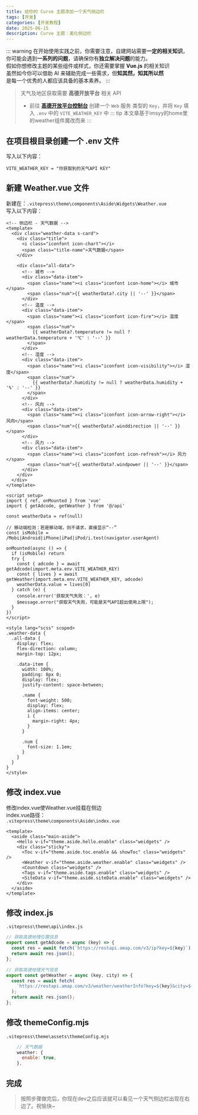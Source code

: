 ```yaml
---
title: 给你的 Curve 主题添加一个天气侧边栏
tags: [开发]
categories: [开发教程]
date: 2025-06-15
description: Curve 主题：美化侧边栏
---
```

::: warning
在开始使用实践之前，你需要注意，自建网站需要**一定的相关知识**，你可能会遇到**一系列的问题**，请确保你有**独立解决问题**的能力。<br>
假如你想修改主题的某些组件或样式，你还需要掌握 **Vue.js** 的相关知识<br>
虽然如今你可以借助 AI 来辅助完成一些需求，但**知其然，知其所以然**<br>
是每一个优秀的人都应该具备的基本素养。
:::
> 天气及地区获取需要 **高德开放平台** 相关 API
> - 前往 **[高德开放平台控制台](https://console.amap.com/dev/index)** 创建一个 `Web` 服务 类型的 `Key`，并将 `Key` 填入 `.env` 中的 `VITE_WEATHER_KEY` 中
::: tip
本文章基于imsyy的home里的weather组件魔改而来
:::
## 在项目根目录创建一个 .env 文件
写入以下内容：
```
VITE_WEATHER_KEY = "你获取到的天气API KEY"
```

## 新建 Weather.vue 文件
新建在：`.vitepress\theme\components\Aside\Widgets\Weather.vue`<br>
写入以下内容：
```vue
<!-- 侧边栏 - 天气数据 -->
<template>
  <div class="weather-data s-card">
    <div class="title">
      <i class="iconfont icon-chart"></i>
      <span class="title-name">天气数据</span>
    </div>

    <div class="all-data">
      <!-- 城市 -->
      <div class="data-item">
        <span class="name"><i class="iconfont icon-home"></i> 城市</span>
        <span class="num">{{ weatherData?.city || '--' }}</span>
      </div>
      <!-- 温度 -->
      <div class="data-item">
        <span class="name"><i class="iconfont icon-fire"></i> 温度</span>
        <span class="num">
          {{ weatherData?.temperature != null ? weatherData.temperature + '℃' : '--' }}
        </span>
      </div>
      <!-- 湿度 -->
      <div class="data-item">
        <span class="name"><i class="iconfont icon-visibility"></i> 湿度</span>
        <span class="num">
          {{ weatherData?.humidity != null ? weatherData.humidity + '%' : '--' }}
        </span>
      </div>
      <!-- 风向 -->
      <div class="data-item">
        <span class="name"><i class="iconfont icon-arrow-right"></i> 风向</span>
        <span class="num">{{ weatherData?.winddirection || '--' }}</span>
      </div>
      <!-- 风力 -->
      <div class="data-item">
        <span class="name"><i class="iconfont icon-refresh"></i> 风力</span>
        <span class="num">{{ weatherData?.windpower || '--' }}</span>
      </div>
    </div>
  </div>
</template>

<script setup>
import { ref, onMounted } from 'vue'
import { getAdcode, getWeather } from '@/api'

const weatherData = ref(null)

// 移动端检测：若是移动端，则不请求，直接显示“--”
const isMobile = /Mobi|Android|iPhone|iPad|iPod/i.test(navigator.userAgent)

onMounted(async () => {
  if (isMobile) return
  try {
    const { adcode } = await getAdcode(import.meta.env.VITE_WEATHER_KEY)
    const { lives } = await getWeather(import.meta.env.VITE_WEATHER_KEY, adcode)
    weatherData.value = lives[0]
  } catch (e) {
    console.error('获取天气失败：', e)
    $message.error("获取天气失败，可能是天气API超出使用上限");
  }
})
</script>

<style lang="scss" scoped>
.weather-data {
  .all-data {
    display: flex;
    flex-direction: column;
    margin-top: 12px;

    .data-item {
      width: 100%;
      padding: 8px 0;
      display: flex;
      justify-content: space-between;

      .name {
        font-weight: 500;
        display: flex;
        align-items: center;
        i {
          margin-right: 4px;
        }
      }

      .num {
        font-size: 1.1em;
      }
    }
  }
}
</style>
```

## 修改 index.vue
修改index.vue使Weather.vue挂载在侧边<br>
index.vue路径：<br>
`.vitepress\theme\components\Aside\index.vue`

```vue{6}
<template>
  <aside class="main-aside">
    <Hello v-if="theme.aside.hello.enable" class="weidgets" />
    <div class="sticky">
      <Toc v-if="theme.aside.toc.enable && showToc" class="weidgets" />
      <Weather v-if="theme.aside.weather.enable" class="weidgets" />
      <Countdown class="weidgets" />
      <Tags v-if="theme.aside.tags.enable" class="weidgets" />
      <SiteData v-if="theme.aside.siteData.enable" class="weidgets" />
    </div>
  </aside>
</template>
```

## 修改 index.js
`.vitepress\theme\api\index.js`
```js
// 获取高德地理位置信息
export const getAdcode = async (key) => {
  const res = await fetch(`https://restapi.amap.com/v3/ip?key=${key}`);
  return await res.json();
};

// 获取高德地理天气信息
export const getWeather = async (key, city) => {
  const res = await fetch(
    `https://restapi.amap.com/v3/weather/weatherInfo?key=${key}&city=${city}`,
  );
  return await res.json();
};
```

## 修改 themeConfig.mjs
`.vitepress\theme\assets\themeConfig.mjs`
```js
    // 天气数据
    weather: {
      enable: true,
    },
```

## 完成
> 按照步骤做完后，你现在dev之后应该就可以看见一个天气侧边栏出现在右边了。祝愉快~